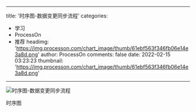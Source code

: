 
---
title: '时序图-数据变更同步流程'
categories: 
 - 学习
 - ProcessOn
 - 推荐
headimg: 'https://img.processon.com/chart_image/thumb/61ebf563f346fb06e14e3a8d.png'
author: ProcessOn
comments: false
date: 2022-02-15 03:23:23
thumbnail: 'https://img.processon.com/chart_image/thumb/61ebf563f346fb06e14e3a8d.png'
---

<div>   
<img class="thumb" alt="时序图-数据变更同步流程" src="https://img.processon.com/chart_image/thumb/61ebf563f346fb06e14e3a8d.png" referrerpolicy="no-referrer">
<p>时序图</p>  
</div>
            